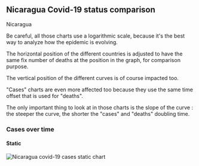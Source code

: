 ## Nicaragua Covid-19 status comparison 

Nicaragua



Be careful, all those charts use a logarithmic scale, because it's the best way to analyze how the epidemic is evolving.
 
The horizontal position of the different countries is adjusted to have the same fix number of deaths at the position in the graph, for comparison purpose.

The vertical position of the different curves is of course impacted too.

"Cases" charts are even more affected too because they use the same time offset that is used for "deaths".

The only important thing to look at in those charts is the slope of the curve : the steeper the curve, the shorter the "cases" and "deaths" doubling time.



 
### Cases over time
 
#### Static
![Nicaragua covid-19 cases static chart](https://raw.githubusercontent.com/madlag/coronavirus_study/master/notebooks/graphs/2020-03-20/countries/Nicaragua/2020-03-20_Nicaragua_deaths.png "Nicaragua covid-19 cases static chart")   

